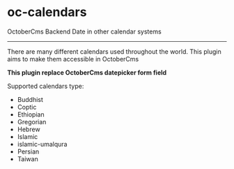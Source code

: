# oc-calendars

OctoberCms Backend Date in other calendar systems

---

There are many different calendars used throughout the world. This plugin aims to make them accessible in OctoberCms

**This plugin replace OctoberCms datepicker form field**

Supported calendars type:

- Buddhist
- Coptic
- Ethiopian
- Gregorian
- Hebrew
- Islamic
- islamic-umalqura
- Persian
- Taiwan
